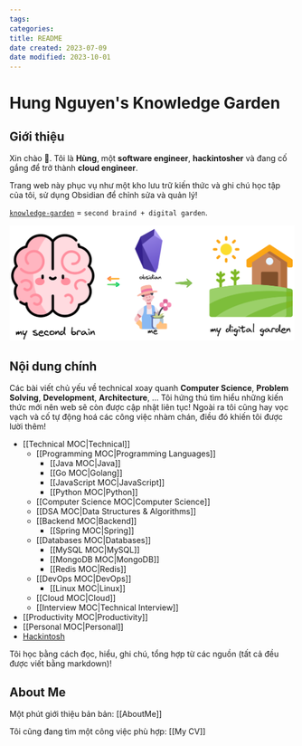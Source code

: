 ```yaml
---
tags: 
categories: 
title: README
date created: 2023-07-09
date modified: 2023-10-01
---
```


# Hung Nguyen's Knowledge Garden

## Giới thiệu

Xin chào 👋. Tôi là **Hùng**, một **software engineer**, **hackintosher** và đang cố gắng để trở thành **cloud engineer**.

Trang web này phục vụ như một kho lưu trữ kiến thức và ghi chú học tập của tôi, sử dụng Obsidian để chỉnh sửa và quản lý!

[`knowledge-garden`](https://github.com/vanhung4499/knowledge-garden) = `second braind + digital garden`.

![Pasted image 20230627005328](https://raw.githubusercontent.com/vanhung4499/images/master/snap/Pasted%20image%2020230627005328.png)

## Nội dung chính

Các bài viết chủ yếu về technical xoay quanh **Computer Science**, **Problem Solving**, **Development**, **Architecture**, … Tôi hứng thú tìm hiểu những kiến thức mới nên web sẽ còn được cập nhật liên tục! Ngoài ra tôi cũng hay vọc vạch và cố tự động hoá các công việc nhàm chán, điều đó khiến tôi được lười thêm!

- [[Technical MOC|Technical]]
	- [[Programming MOC|Programming Languages]]
		- [[Java MOC|Java]]
		- [[Go MOC|Golang]]
		- [[JavaScript MOC|JavaScript]]
		- [[Python MOC|Python]]
	- [[Computer Science MOC|Computer Science]]
	- [[DSA MOC|Data Structures & Algorithms]]
	- [[Backend MOC|Backend]]
		- [[Spring MOC|Spring]]
	- [[Databases MOC|Databases]]
		- [[MySQL MOC|MySQL]]
		- [[MongoDB MOC|MongoDB]]
		- [[Redis MOC|Redis]]
	- [[DevOps MOC|DevOps]]
		- [[Linux MOC|Linux]]
	- [[Cloud MOC|Cloud]]
	- [[Interview MOC|Technical Interview]]
- [[Productivity MOC|Productivity]]
- [[Personal MOC|Personal]]
- [Hackintosh](https://vnohackintosh.com)

Tôi học bằng cách đọc, hiểu, ghi chú, tổng hợp từ các nguồn (tất cả đều được viết bằng markdown)!

## About Me

Một phút giới thiệu bản bản: [[AboutMe]]

Tôi cũng đang tìm một công việc phù hợp: [[My CV]]
